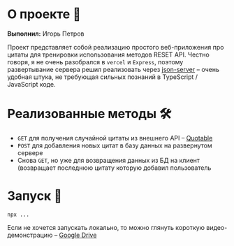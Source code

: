 # О проекте 💬

**Выполнил:** Игорь Петров

Проект представляет собой реализацию простого веб-приложения про цитаты для тренировки использования методов RESET API. Честно говоря, я не очень разобрался в `vercel` и `Express`, поэтому развертывание сервера решил реализовать через [json-server](https://github.com/typicode/json-server) – очень удобная штука, не требующая сильных познаний в TypeScript / JavaScript коде. 

# Реализованные методы 🛠️

- `GET` для получения случайной цитаты из внешнего API – [Quotable](https://github.com/lukePeavey/quotable)
- `POST` для добавления новых цитат в базу данных на развернутом сервере
- Снова `GET`, но уже для возвращения данных из БД на клиент (возвращает последнюю цитату которую добавил пользователь

# Запуск 🤖

```
npx ...
```
Если не хочется запускать локально, то можно глянуть короткую видео-демонстрацию – [Google Drive](link)

